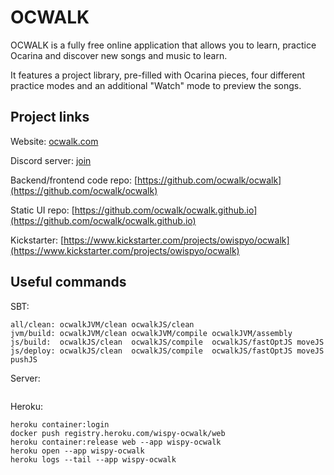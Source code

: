 # OCWALK

OCWALK is a fully free online application that allows you to learn, practice Ocarina and discover new songs and music to learn.

It features a project library, pre-filled with Ocarina pieces, four different practice modes and an additional "Watch" mode to preview the songs.

## Project links

Website: [ocwalk.com](http://ocwalk.com/)

Discord server: [join](https://discord.gg/FJ7r34W)

Backend/frontend code repo: [https://github.com/ocwalk/ocwalk](https://github.com/ocwalk/ocwalk)

Static UI repo: [https://github.com/ocwalk/ocwalk.github.io](https://github.com/ocwalk/ocwalk.github.io)

Kickstarter: [https://www.kickstarter.com/projects/owispyo/ocwalk](https://www.kickstarter.com/projects/owispyo/ocwalk)

## Useful commands

SBT:
```
all/clean: ocwalkJVM/clean ocwalkJS/clean
jvm/build: ocwalkJVM/clean ocwalkJVM/compile ocwalkJVM/assembly
js/build:  ocwalkJS/clean  ocwalkJS/compile  ocwalkJS/fastOptJS moveJS
js/deploy: ocwalkJS/clean  ocwalkJS/compile  ocwalkJS/fastOptJS moveJS pushJS
```

Server:
```
```

Heroku:
```
heroku container:login
docker push registry.heroku.com/wispy-ocwalk/web
heroku container:release web --app wispy-ocwalk
heroku open --app wispy-ocwalk
heroku logs --tail --app wispy-ocwalk
```